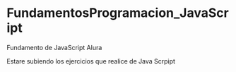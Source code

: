 # FundamentosProgramacion_JavaScript
Fundamento de JavaScript Alura

Estare subiendo los ejercicios que realice de Java Scrpipt 

